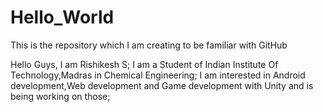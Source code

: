 # Hello_World
This is the repository which I am creating to be familiar with GitHub

Hello Guys,
I am Rishikesh S;
I am a Student of Indian Institute Of Technology,Madras in Chemical Engineering;
I am interested in Android development,Web development and Game development with Unity and is being working on those;
